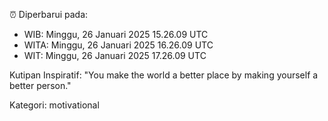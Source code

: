 ⏰ Diperbarui pada:
- WIB: Minggu, 26 Januari 2025 15.26.09 UTC
- WITA: Minggu, 26 Januari 2025 16.26.09 UTC
- WIT: Minggu, 26 Januari 2025 17.26.09 UTC

Kutipan Inspiratif:
"You make the world a better place by making yourself a better person."


Kategori: motivational

